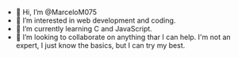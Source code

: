 - 👋 Hi, I’m @MarceloM075
- 👀 I’m interested in web development and coding.
- 🌱 I’m currently learning C and JavaScript.
- 💞️ I’m looking to collaborate on anything thar I can help. I'm not an expert, I just know the basics, but I can try my best.
